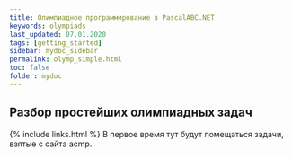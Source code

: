 ```yaml
---
title: Олимпиадное программирование в PascalABC.NET
keywords: olympiads
last_updated: 07.01.2020
tags: [getting_started]
sidebar: mydoc_sidebar
permalink: olymp_simple.html
toc: false
folder: mydoc
---
```


## Разбор простейших олимпиадных задач

{% include links.html %}
В первое время тут будут помещаться задачи, взятые с сайта acmp.
